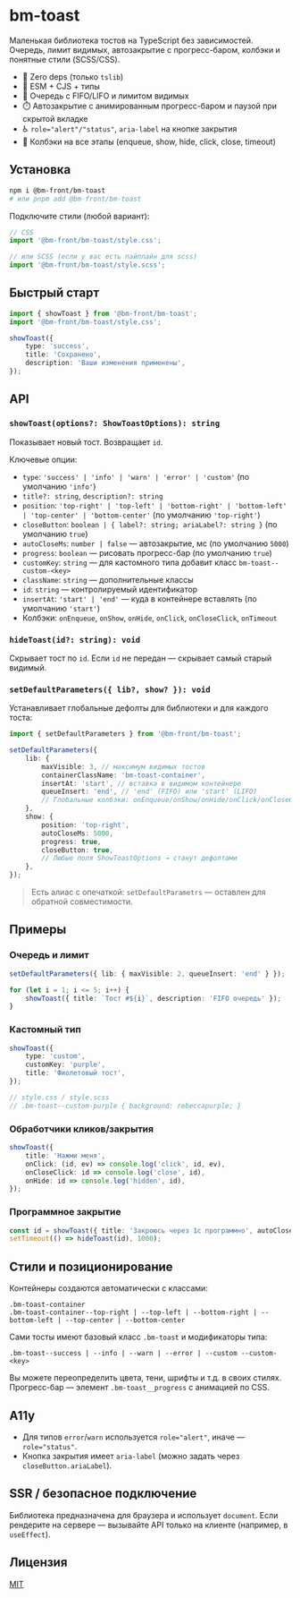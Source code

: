 # bm-toast

Маленькая библиотека тостов на TypeScript без зависимостей. Очередь, лимит видимых, автозакрытие с прогресс-баром,
колбэки и понятные стили (SCSS/CSS).

- 🚫 Zero deps (только `tslib`)
- 🧱 ESM + CJS + типы
- 🧵 Очередь с FIFO/LIFO и лимитом видимых
- ⏱️ Автозакрытие с анимированным прогресс-баром и паузой при скрытой вкладке
- ♿ `role="alert"/"status"`, `aria-label` на кнопке закрытия
- 🎯 Колбэки на все этапы (enqueue, show, hide, click, close, timeout)

## Установка

```bash
npm i @bm-front/bm-toast
# или pnpm add @bm-front/bm-toast
```

Подключите стили (любой вариант):

```ts
// CSS
import '@bm-front/bm-toast/style.css';

// или SCSS (если у вас есть пайплайн для scss)
import '@bm-front/bm-toast/style.scss';
```

## Быстрый старт

```ts
import { showToast } from '@bm-front/bm-toast';
import '@bm-front/bm-toast/style.css';

showToast({
	type: 'success',
	title: 'Сохранено',
	description: 'Ваши изменения применены',
});
```

## API

### `showToast(options?: ShowToastOptions): string`

Показывает новый тост. Возвращает `id`.

Ключевые опции:

- `type`: `'success' | 'info' | 'warn' | 'error' | 'custom'` (по умолчанию `'info'`)
- `title?: string`, `description?: string`
- `position`: `'top-right' | 'top-left' | 'bottom-right' | 'bottom-left' | 'top-center' | 'bottom-center'` (по умолчанию
  `'top-right'`)
- `closeButton`: `boolean | { label?: string; ariaLabel?: string }` (по умолчанию `true`)
- `autoCloseMs`: `number | false` — автозакрытие, мс (по умолчанию `5000`)
- `progress`: `boolean` — рисовать прогресс-бар (по умолчанию `true`)
- `customKey`: `string` — для кастомного типа добавит класс `bm-toast--custom-<key>`
- `className`: `string` — дополнительные классы
- `id`: `string` — контролируемый идентификатор
- `insertAt`: `'start' | 'end'` — куда в контейнере вставлять (по умолчанию `'start'`)
- Колбэки: `onEnqueue`, `onShow`, `onHide`, `onClick`, `onCloseClick`, `onTimeout`

### `hideToast(id?: string): void`

Скрывает тост по `id`. Если `id` не передан — скрывает самый старый видимый.

### `setDefaultParameters({ lib?, show? }): void`

Устанавливает глобальные дефолты для библиотеки и для каждого тоста:

```ts
import { setDefaultParameters } from '@bm-front/bm-toast';

setDefaultParameters({
	lib: {
		maxVisible: 3, // максимум видимых тостов
		containerClassName: 'bm-toast-container',
		insertAt: 'start', // вставка в видимом контейнере
		queueInsert: 'end', // 'end' (FIFO) или 'start' (LIFO)
		// Глобальные колбэки: onEnqueue/onShow/onHide/onClick/onCloseClick/onTimeout
	},
	show: {
		position: 'top-right',
		autoCloseMs: 5000,
		progress: true,
		closeButton: true,
		// Любые поля ShowToastOptions → станут дефолтами
	},
});
```

> Есть алиас с опечаткой: `setDefaultParametrs` — оставлен для обратной совместимости.

## Примеры

### Очередь и лимит

```ts
setDefaultParameters({ lib: { maxVisible: 2, queueInsert: 'end' } });

for (let i = 1; i <= 5; i++) {
	showToast({ title: `Тост #${i}`, description: 'FIFO очередь' });
}
```

### Кастомный тип

```ts
showToast({
	type: 'custom',
	customKey: 'purple',
	title: 'Фиолетовый тост',
});

// style.css / style.scss
// .bm-toast--custom-purple { background: rebeccapurple; }
```

### Обработчики кликов/закрытия

```ts
showToast({
	title: 'Нажми меня',
	onClick: (id, ev) => console.log('click', id, ev),
	onCloseClick: id => console.log('close', id),
	onHide: id => console.log('hidden', id),
});
```

### Программное закрытие

```ts
const id = showToast({ title: 'Закроюсь через 1с программно', autoCloseMs: false });
setTimeout(() => hideToast(id), 1000);
```

## Стили и позиционирование

Контейнеры создаются автоматически с классами:

```
.bm-toast-container
.bm-toast-container--top-right | --top-left | --bottom-right | --bottom-left | --top-center | --bottom-center
```

Сами тосты имеют базовый класс `.bm-toast` и модификаторы типа:

```
.bm-toast--success | --info | --warn | --error | --custom --custom-<key>
```

Вы можете переопределить цвета, тени, шрифты и т.д. в своих стилях. Прогресс-бар — элемент `.bm-toast__progress` с
анимацией по CSS.

## A11y

- Для типов `error`/`warn` используется `role="alert"`, иначе — `role="status"`.
- Кнопка закрытия имеет `aria-label` (можно задать через `closeButton.ariaLabel`).

## SSR / безопасное подключение

Библиотека предназначена для браузера и использует `document`. Если рендерите на сервере — вызывайте API только на
клиенте (например, в `useEffect`).

## Лицензия

[MIT](./LICENSE)
